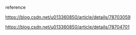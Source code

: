 reference

https://blog.csdn.net/u013360850/article/details/78703059

https://blog.csdn.net/u013360850/article/details/78704701